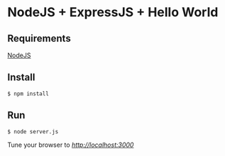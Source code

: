 # NodeJS + ExpressJS + Hello World

## Requirements

[NodeJS](http://nodejs.org/download/)

## Install

```
$ npm install
```

## Run

```
$ node server.js
```

Tune your browser to *[http://localhost:3000](http://localhost:3000)*
